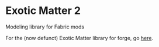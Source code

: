 # Exotic Matter 2
Modeling library for Fabric mods

For the (now defunct) Exotic Matter library for forge, go [here](https://github.com/grondag/Exotic-Matter). 
